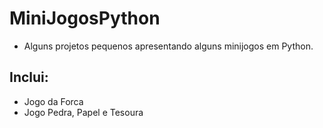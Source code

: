 # MiniJogosPython
- Alguns projetos pequenos apresentando alguns minijogos em Python.

## Inclui:
- Jogo da Forca
- Jogo Pedra, Papel e Tesoura

